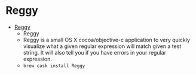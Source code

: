 # Reggy
- [Reggy](http://reggyapp.com/)
  -  Reggy
  - Reggy is a small OS X cocoa/objective-c application to very quickly visualize what a given regular expression will match given a test string. It will also tell you if you have errors in your regular expression.
  - `brew cask install Reggy`
